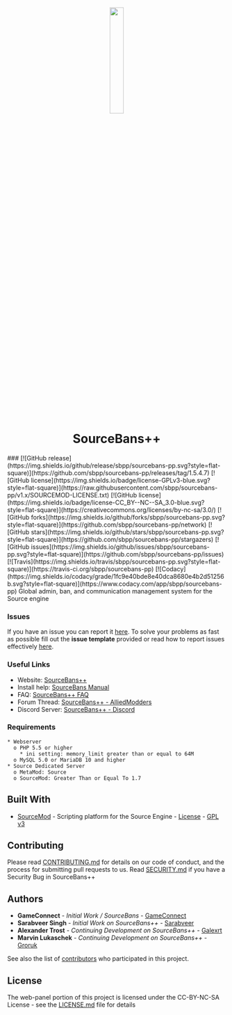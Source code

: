 <h1 align="center">
    <a href="https://sbpp.github.io"><img src="https://raw.githubusercontent.com/Groruk/sourcebans-pp/master/.github/logo.png" height="25%" width="25%"/></a>
    <br/>
    SourceBans++
</h1>
### [![GitHub release](https://img.shields.io/github/release/sbpp/sourcebans-pp.svg?style=flat-square)](https://github.com/sbpp/sourcebans-pp/releases/tag/1.5.4.7) [![GitHub license](https://img.shields.io/badge/license-GPLv3-blue.svg?style=flat-square)](https://raw.githubusercontent.com/sbpp/sourcebans-pp/v1.x/SOURCEMOD-LICENSE.txt) [![GitHub license](https://img.shields.io/badge/license-CC_BY--NC--SA_3.0-blue.svg?style=flat-square)](https://creativecommons.org/licenses/by-nc-sa/3.0/) [![GitHub forks](https://img.shields.io/github/forks/sbpp/sourcebans-pp.svg?style=flat-square)](https://github.com/sbpp/sourcebans-pp/network) [![GitHub stars](https://img.shields.io/github/stars/sbpp/sourcebans-pp.svg?style=flat-square)](https://github.com/sbpp/sourcebans-pp/stargazers) [![GitHub issues](https://img.shields.io/github/issues/sbpp/sourcebans-pp.svg?style=flat-square)](https://github.com/sbpp/sourcebans-pp/issues) [![Travis](https://img.shields.io/travis/sbpp/sourcebans-pp.svg?style=flat-square)](https://travis-ci.org/sbpp/sourcebans-pp) [![Codacy](https://img.shields.io/codacy/grade/1fc9e40bde8e40dca8680e4b2d51256b.svg?style=flat-square)](https://www.codacy.com/app/sbpp/sourcebans-pp)
Global admin, ban, and communication management system for the Source engine

### Issues
If you have an issue you can report it [here](https://github.com/sbpp/sourcebans-pp/issues/new).
To solve your problems as fast as possible fill out the **issue template** provided
or read how to report issues effectively [here](https://coenjacobs.me/2013/12/06/effective-bug-reports-on-github/).

### Useful Links

* Website: [SourceBans++](https://sbpp.github.io/)
* Install help: [SourceBans Manual](https://www.gameconnect.net/projects/sourcebans/manual/)
* FAQ: [SourceBans++ FAQ](https://sbpp.github.io/faq/)
* Forum Thread: [SourceBans++ - AlliedModders](https://forums.alliedmods.net/showthread.php?p=2303384)
* Discord Server: [SourceBans++ - Discord](https://discord.gg/4Bhj6NU)

### Requirements

```
* Webserver
  o PHP 5.5 or higher
    * ini setting: memory_limit greater than or equal to 64M
  o MySQL 5.0 or MariaDB 10 and higher
* Source Dedicated Server
  o MetaMod: Source
  o SourceMod: Greater Than or Equal To 1.7
```

## Built With

* [SourceMod](http://www.sourcemod.net/) - Scripting platform for the Source Engine - [License](https://raw.githubusercontent.com/sbpp/sourcebans-pp/v1.x/SOURCEMOD-LICENSE.txt) - [GPL v3](https://www.gnu.org/licenses/gpl-3.0.txt)

## Contributing

Please read [CONTRIBUTING.md](https://github.com/sbpp/sourcebans-pp/blob/v1.x/CONTRIBUTING.md) for details on our code of conduct, and the process for submitting pull requests to us. Read [SECURITY.md](https://github.com/sbpp/sourcebans-pp/blob/v1.x/SECURITY.md) if you have a Security Bug in SourceBans++

## Authors

* **GameConnect** - *Initial Work / SourceBans* - [GameConnect](https://www.gameconnect.net/)
* **Sarabveer Singh** - *Initial Work on SourceBans++* - [Sarabveer](https://github.com/Sarabveer)
* **Alexander Trost** - *Continuing Development on SourceBans++* - [Galexrt](https://github.com/galexrt)
* **Marvin Lukaschek** - *Continuing Development on SourceBans++* - [Groruk](https://github.com/groruk)

See also the list of [contributors](https://github.com/sbpp/sourcebans-pp/graphs/contributors) who participated in this project.

## License

The web-panel portion of this project is licensed under the CC-BY-NC-SA License - see the [LICENSE.md](LICENSE.md) file for details
